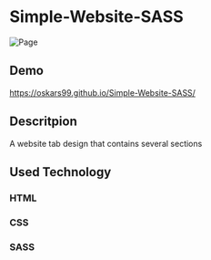 # Simple-Website-SASS
![Page](website.png)

## Demo
https://oskars99.github.io/Simple-Website-SASS/

## Descritpion
A website tab design that contains several sections

## Used Technology
### HTML
### CSS
### SASS



